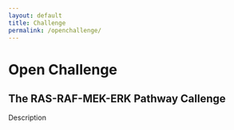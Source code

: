 ```yaml
---
layout: default
title: Challenge
permalink: /openchallenge/
---
```


# Open Challenge
## The RAS-RAF-MEK-ERK Pathway Callenge

Description
